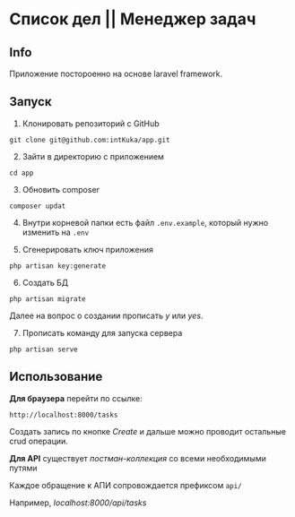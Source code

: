 # Список дел || Менеджер задач
## Info
Приложение постороенно на основе laravel framework.

## Запуск

1. Клонировать репозиторий с GitHub

```
git clone git@github.com:intKuka/app.git
```

2. Зайти в директорию с приложением

```
cd app
```

3. Обновить composer

```
composer updat
```

4. Внутри корневой папки есть файл ` .env.example `, который нужно изменить на ` .env `

5. Сгенерировать ключ приложения
```
php artisan key:generate
```

6. Создать БД

```
php artisan migrate
```

Далее на вопрос о создании прописать *y* или *yes*.

7. Прописать команду для запуска сервера

```
php artisan serve
```

## Использование

**Для браузера** перейти по ссылке:

```
http://localhost:8000/tasks
```

Создать запись по кнопке *Create* и дальше можно проводит остальные crud операции.

**Для API** существует *постман-коллекция* со всеми необходимыми путями

Каждое обращение к АПИ сопровождается префиксом ` api/ `

Например, *localhost:8000/api/tasks*